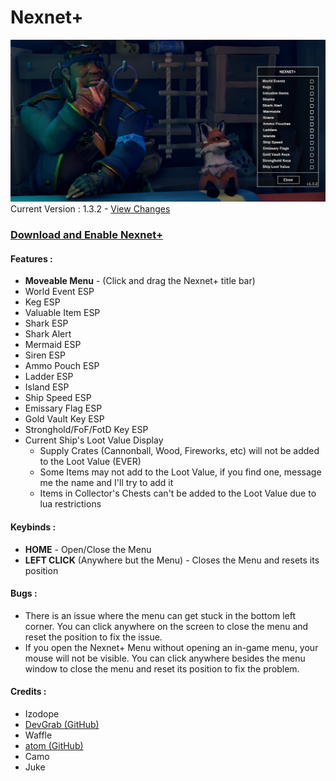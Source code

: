 # Nexnet+ 

![alt text](https://github.com/Izoee/NexnetPlus/blob/main/Resources/display132.png?raw=true)  
Current Version : 1.3.2 - [View Changes](https://github.com/Izoee/NexnetPlus/blob/main/Resources/changelog.md)
### [Download and Enable Nexnet+](https://github.com/Izoee/NexnetPlus/blob/main/Resources/EnableNexnetPlus.md)

#### Features :
- **Moveable Menu** - (Click and drag the Nexnet+ title bar)
- World Event ESP
- Keg ESP
- Valuable Item ESP
- Shark ESP
- Shark Alert
- Mermaid ESP
- Siren ESP
- Ammo Pouch ESP
- Ladder ESP
- Island ESP
- Ship Speed ESP
- Emissary Flag ESP
- Gold Vault Key ESP
- Stronghold/FoF/FotD Key ESP
- Current Ship's Loot Value Display
  + Supply Crates (Cannonball, Wood, Fireworks, etc) will not be added to the Loot Value (EVER)
  + Some Items may not add to the Loot Value, if you find one, message me the name and I'll try to add it
  + Items in Collector's Chests can't be added to the Loot Value due to lua restrictions

#### Keybinds :
- **HOME** - Open/Close the Menu  
- **LEFT CLICK** (Anywhere but the Menu) - Closes the Menu and resets its position  

#### Bugs :  
- There is an issue where the menu can get stuck in the bottom left corner. You can click anywhere on the screen to close the menu and reset the position to fix the issue. 
- If you open the Nexnet+ Menu without opening an in-game menu, your mouse will not be visible. You can click anywhere besides the menu window to close the menu and reset its position to fix the problem.  
#### Credits :
  - Izodope
  - [DevGrab (GitHub)](https://github.com/dvGrab)
  - Waffle
  - [atom (GitHub)](https://github.com/AtomDaFed?tab=repositories)
  - Camo
  - Juke
